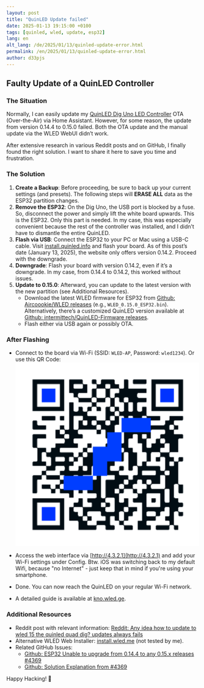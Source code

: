 ```yaml
---
layout: post
title: "QuinLED Update failed"
date: 2025-01-13 19:15:00 +0100
tags: [quinled, wled, update, esp32]
lang: en
alt_lang: /de/2025/01/13/quinled-update-error.html
permalink: /en/2025/01/13/quinled-update-error.html
author: d33pjs
---
```


## Faulty Update of a QuinLED Controller

### The Situation

Normally, I can easily update my [QuinLED Dig Uno LED Controller](https://quinled.info/pre-assembled-quinled-dig-uno/) OTA (Over-the-Air) via Home Assistant. However, for some reason, the update from version 0.14.4 to 0.15.0 failed. Both the OTA update and the manual update via the WLED WebUI didn’t work.

After extensive research in various Reddit posts and on GitHub, I finally found the right solution. I want to share it here to save you time and frustration.

### The Solution

1. **Create a Backup**: Before proceeding, be sure to back up your current settings (and presets). The following steps will **ERASE ALL** data as the ESP32 partition changes.
2. **Remove the ESP32**: On the Dig Uno, the USB port is blocked by a fuse. So, disconnect the power and simply lift the white board upwards. This is the ESP32. Only this part is needed. In my case, this was especially convenient because the rest of the controller was installed, and I didn’t have to dismantle the entire QuinLED.
3. **Flash via USB**: Connect the ESP32 to your PC or Mac using a USB-C cable. Visit [install.quinled.info](https://install.quinled.info/) and flash your board. As of this post’s date (January 13, 2025), the website only offers version 0.14.2. Proceed with the downgrade.
4. **Downgrade**: Flash your board with version 0.14.2, even if it’s a downgrade. In my case, from 0.14.4 to 0.14.2, this worked without issues.
5. **Update to 0.15.0**: Afterward, you can update to the latest version with the new partition (see Additional Resources).
   - Download the latest WLED firmware for ESP32 from [Github: Aircoookie/WLED releases](https://github.com/Aircoookie/WLED/releases) (e.g., `WLED_0.15.0_ESP32.bin`). Alternatively, there’s a customized QuinLED version available at [Github: intermittech/QuinLED-Firmware releases](https://github.com/intermittech/QuinLED-Firmware/releases).
   - Flash either via USB again or possibly OTA.

### After Flashing

- Connect to the board via Wi-Fi (SSID: `WLED-AP`, Password: `wled1234`). Or use this QR Code:
  ![WLED-AP Connection QR-Code](/assets/wled-ap-conn-qrcode.png)

- Access the web interface via [http://4.3.2.1](http://4.3.2.1) and add your Wi-Fi settings under Config. Btw. iOS was switching back to my default Wifi, because "no Internet" - just keep that in mind if you're using your smartphone.
- Done. You can now reach the QuinLED on your regular Wi-Fi network.

- A detailed guide is available at [kno.wled.ge](https://kno.wled.ge/basics/getting-started/#quick-start-guide).

### Additional Resources

- Reddit post with relevant information: [Reddit: Any idea how to update to wled 15 the quinled quad dig? updates always fails](https://www.reddit.com/r/WLED/comments/1h3mojl/comment/m1ntmc5/?utm_source=share&utm_medium=web3x&utm_name=web3xcss&utm_term=1&utm_content=share_button)
- Alternative WLED Web Installer: [install.wled.me](https://install.wled.me/) (not tested by me).
- Related GitHub Issues:
  - [Github: ESP32 Unable to upgrade from 0.14.4 to any 0.15.x releases #4369](https://github.com/Aircoookie/WLED/issues/4369)
  - [Github: Solution Explanation from #4369](https://github.com/Aircoookie/WLED/issues/4369#issuecomment-2530816154)

Happy Hacking! 🚀

